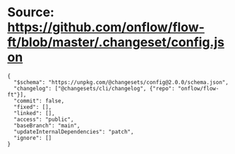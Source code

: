 # Source: https://github.com/onflow/flow-ft/blob/master/.changeset/config.json

```
{
  "$schema": "https://unpkg.com/@changesets/config@2.0.0/schema.json",
  "changelog": ["@changesets/cli/changelog", {"repo": "onflow/flow-ft"}],
  "commit": false,
  "fixed": [],
  "linked": [],
  "access": "public",
  "baseBranch": "main",
  "updateInternalDependencies": "patch",
  "ignore": []
}
```